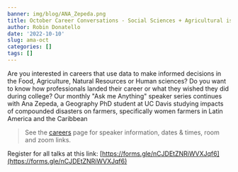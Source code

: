 ```yaml
---
banner: img/blog/ANA_Zepeda.png
title: October Career Conversations - Social Sciences + Agricultural issues = impactful research!
author: Robin Donatello
date: '2022-10-10'
slug: ama-oct
categories: []
tags: []
---
```


Are you interested in careers that use data to make informed decisions in the Food, Agriculture, Natural Resources or Human sciences? Do you want to know how professionals landed their career or what they wished they did during college? Our monthly "Ask me Anything" speaker series continues with Ana Zepeda, a Geography PhD student at UC Davis studying impacts of compounded disasters on farmers, specifically women farmers in Latin America and the Caribbean

> See the [careers](https://www.dataanalytics4fanh.science/careers/) page for speaker information, dates & times, room and zoom links. 

Register for all talks at this link: [https://forms.gle/nCJDEtZNRiWVXJqf6](https://forms.gle/nCJDEtZNRiWVXJqf6)
